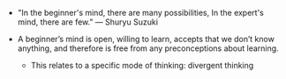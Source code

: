 ---
---

- "In the beginner's mind, there are many possibilities, In the expert's mind, there are few." — Shuryu Suzuki

- A beginner’s mind is open, willing to learn, accepts that we don’t know anything, and therefore is free from any preconceptions about learning.
	- This relates to a specific mode of thinking: divergent thinking
